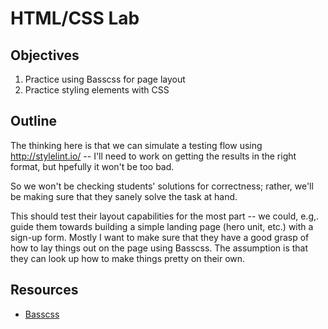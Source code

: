 # HTML/CSS Lab

## Objectives

1. Practice using Basscss for page layout
2. Practice styling elements with CSS

## Outline

The thinking here is that we can simulate a testing flow using http://stylelint.io/ -- I'll need to work on getting the results in the right format, but hpefully it won't be too bad.

So we won't be checking students' solutions for correctness; rather, we'll be making sure that they sanely solve the task at hand.

This should test their layout capabilities for the most part -- we could, e.g,. guide them towards building a simple landing page (hero unit, etc.) with a sign-up form. Mostly I want to make sure that they have a good grasp of how to lay things out on the page using Basscss. The assumption is that they can look up how to make things pretty on their own.

## Resources

- [Basscss](http://www.basscss.com)
